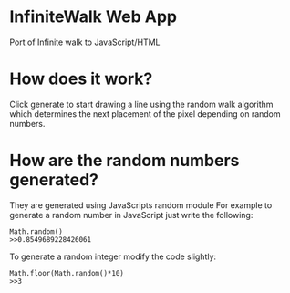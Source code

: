# InfiniteWalk Web App
Port of Infinite walk to JavaScript/HTML

# How does it work?

Click generate to start drawing a line using the random walk algorithm which determines the next placement of the pixel depending on random numbers.

# How are the random numbers generated?

They are generated using JavaScripts random module
For example to generate a random number in JavaScript just write the following:

```
Math.random()
>>0.8549689228426061
```
To generate a random integer modify the code slightly:
```
Math.floor(Math.random()*10)
>>3
```
